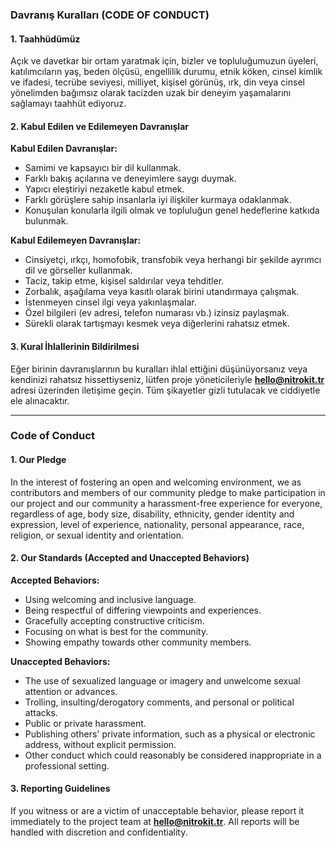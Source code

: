 ### Davranış Kuralları (CODE OF CONDUCT)

#### 1. Taahhüdümüz

Açık ve davetkar bir ortam yaratmak için, bizler ve topluluğumuzun üyeleri, katılımcıların yaş, beden ölçüsü, engellilik durumu, etnik köken, cinsel kimlik ve ifadesi, tecrübe seviyesi, milliyet, kişisel görünüş, ırk, din veya cinsel yönelimden bağımsız olarak tacizden uzak bir deneyim yaşamalarını sağlamayı taahhüt ediyoruz.

#### 2. Kabul Edilen ve Edilemeyen Davranışlar

**Kabul Edilen Davranışlar:**
* Samimi ve kapsayıcı bir dil kullanmak.
* Farklı bakış açılarına ve deneyimlere saygı duymak.
* Yapıcı eleştiriyi nezaketle kabul etmek.
* Farklı görüşlere sahip insanlarla iyi ilişkiler kurmaya odaklanmak.
* Konuşulan konularla ilgili olmak ve topluluğun genel hedeflerine katkıda bulunmak.

**Kabul Edilemeyen Davranışlar:**
* Cinsiyetçi, ırkçı, homofobik, transfobik veya herhangi bir şekilde ayrımcı dil ve görseller kullanmak.
* Taciz, takip etme, kişisel saldırılar veya tehditler.
* Zorbalık, aşağılama veya kasıtlı olarak birini utandırmaya çalışmak.
* İstenmeyen cinsel ilgi veya yakınlaşmalar.
* Özel bilgileri (ev adresi, telefon numarası vb.) izinsiz paylaşmak.
* Sürekli olarak tartışmayı kesmek veya diğerlerini rahatsız etmek.

#### 3. Kural İhlallerinin Bildirilmesi

Eğer birinin davranışlarının bu kuralları ihlal ettiğini düşünüyorsanız veya kendinizi rahatsız hissettiyseniz, lütfen proje yöneticileriyle **hello@nitrokit.tr** adresi üzerinden iletişime geçin. Tüm şikayetler gizli tutulacak ve ciddiyetle ele alınacaktır.

---

### Code of Conduct

#### 1. Our Pledge

In the interest of fostering an open and welcoming environment, we as contributors and members of our community pledge to make participation in our project and our community a harassment-free experience for everyone, regardless of age, body size, disability, ethnicity, gender identity and expression, level of experience, nationality, personal appearance, race, religion, or sexual identity and orientation.

#### 2. Our Standards (Accepted and Unaccepted Behaviors)

**Accepted Behaviors:**
* Using welcoming and inclusive language.
* Being respectful of differing viewpoints and experiences.
* Gracefully accepting constructive criticism.
* Focusing on what is best for the community.
* Showing empathy towards other community members.

**Unaccepted Behaviors:**
* The use of sexualized language or imagery and unwelcome sexual attention or advances.
* Trolling, insulting/derogatory comments, and personal or political attacks.
* Public or private harassment.
* Publishing others' private information, such as a physical or electronic address, without explicit permission.
* Other conduct which could reasonably be considered inappropriate in a professional setting.

#### 3. Reporting Guidelines

If you witness or are a victim of unacceptable behavior, please report it immediately to the project team at **hello@nitrokit.tr**. All reports will be handled with discretion and confidentiality.